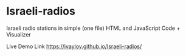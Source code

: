 # Israeli-radios
Israeli radio stations in simple (one file) HTML and JavaScript Code + Visualizer

Live Demo Link
https://ivaylov.github.io/Israeli-radios/
